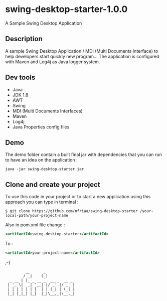 # swing-desktop-starter-1.0.0
A Sample Swing Desktop Application 

## Description
A sample Swing Desktop Application / MDI (Multi Documents Interface) to help developers start quickly new program... 
The application is configured with Maven and Log4j as Java logger system.  

## Dev tools
* Java 
* JDK 1.8
* AWT
* Swing
* MDI (Multi Documents Interfaces)
* Maven
* Log4j
* Java Properties config files

## Demo
The demo folder contain a built final jar with dependencies that you can run to have an idea on the application : 
```
java -jar swing-desktop-starter.jar 
```
## Clone and create your project
To use this code in your project or to start a new application using this approach you can type in terminal : 
```
$ git clone https://github.com/nfriaa/swing-desktop-starter /your-local-path/your-project-name
```
Also in pom.xml file change : 
```xml
<artifactId>swing-desktop-starter</artifactId>
```
To : 
```xml
<artifactId>your-project-name</artifactId>
```


;-)
```
         __      _             
        / _|    (_)            
  _ __ | |_ _ __ _  __ _  __ _ 
 | '_ \|  _| '__| |/ _` |/ _` |
 | | | | | | |  | | (_| | (_| |
 |_| |_|_| |_|  |_|\__,_|\__,_|
```                             
